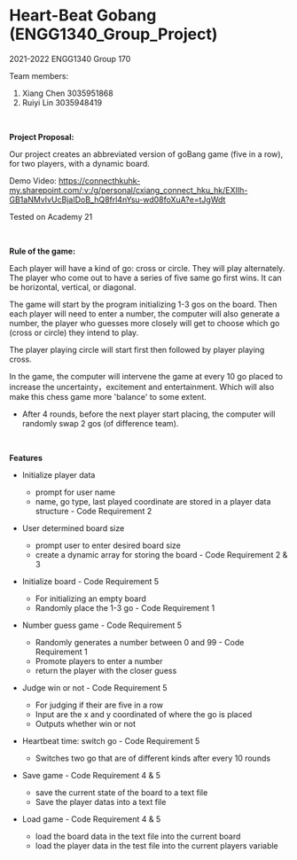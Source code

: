 # Heart-Beat Gobang (ENGG1340_Group_Project)
2021-2022 ENGG1340 Group 170

Team members:
1. Xiang Chen 3035951868
2. Ruiyi Lin  3035948419


<br />

**Project Proposal:**

Our project creates an abbreviated version of goBang game (five in a row), for two players, with a dynamic board.

Demo Video: https://connecthkuhk-my.sharepoint.com/:v:/g/personal/cxiang_connect_hku_hk/EXIIh-GB1aNMvIvUcBjaIDoB_hQ8frl4nYsu-wd08foXuA?e=tJgWdt

Tested on Academy 21

<br />

**Rule of the game:**

Each player will have a kind of go: cross or circle.
They will play alternately.
The player who come out to have a series of five same go first wins. It can be horizontal, vertical, or diagonal.

The game will start by the program initializing 1-3 gos on the board.
Then each player will need to enter a number, the computer will also generate a number, the player who guesses more closely will get to choose which go (cross or circle) they intend to play.

The player playing circle will start first then followed by player playing cross.

In the game, the computer will intervene the game at every 10 go placed to increase the uncertainty，excitement and entertainment.
Which will also make this chess game more 'balance' to some extent.

  - After 4 rounds, before the next player start placing, the computer will randomly swap 2 gos (of difference team).

<br />

**Features**

- Initialize player data
  - prompt for user name
  - name, go type, last played coordinate are stored in a player data structure - Code Requirement 2


- User determined board size
  - prompt user to enter desired board size
  - create a dynamic array for storing the board - Code Requirement 2 & 3


- Initialize board - Code Requirement 5

  - For initializing an empty board
  - Randomly place the 1-3 go  - Code Requirement 1


- Number guess game - Code Requirement 5

  - Randomly generates a number between 0 and 99 - Code Requirement 1
  - Promote players to enter a number
  - return the player with the closer guess


- Judge win or not - Code Requirement 5

  - For judging if their are five in a row
  - Input are the x and y coordinated of where the go is placed
  - Outputs whether win or not



- Heartbeat time: switch go - Code Requirement 5

  - Switches two go that are of different kinds after every 10 rounds


- Save game - Code Requirement 4 & 5

  - save the current state of the board to a text file
  - Save the player datas into a text file


- Load game - Code Requirement 4 & 5

  - load the board data in the text file into the current board
  - load the player data in the test file into the current players variable
